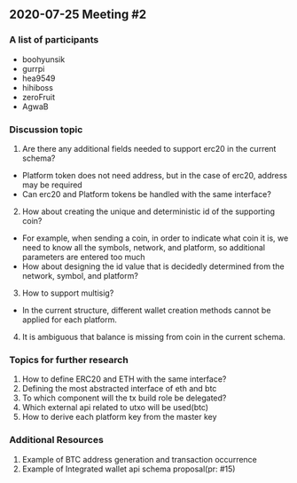 ## 2020-07-25 Meeting #2

### A list of participants
 - boohyunsik
 - gurrpi
 - hea9549
 - hihiboss
 - zeroFruit
 - AgwaB

### Discussion topic

1. Are there any additional fields needed to support erc20 in the current schema?
- Platform token does not need address, but in the case of erc20, address may be required
- Can erc20 and Platform tokens be handled with the same interface?

2. How about creating the unique and deterministic id of the supporting coin?
- For example, when sending a coin, in order to indicate what coin it is, we need to know all the symbols, network, and platform, so additional parameters are entered too much
- How about designing the id value that is decidedly determined from the network, symbol, and platform?

3. How to support multisig?
- In the current structure, different wallet creation methods cannot be applied for each platform.

4. It is ambiguous that balance is missing from coin in the current schema.

### Topics for further research

1. How to define ERC20 and ETH with the same interface?
2. Defining the most abstracted interface of eth and btc
3. To which component will the tx build role be delegated?
4. Which external api related to utxo will be used(btc)
5. How to derive each platform key from the master key

### Additional Resources

1. Example of BTC address generation and transaction occurrence
2. Example of Integrated wallet api schema proposal(pr: #15)